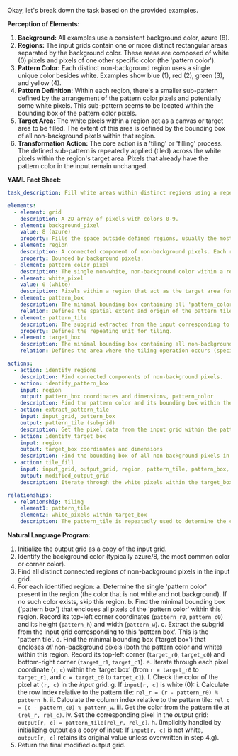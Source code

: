 Okay, let's break down the task based on the provided examples.

**Perception of Elements:**

1.  **Background:** All examples use a consistent background color, azure (8).
2.  **Regions:** The input grids contain one or more distinct rectangular areas separated by the background color. These areas are composed of white (0) pixels and pixels of one other specific color (the 'pattern color').
3.  **Pattern Color:** Each distinct non-background region uses a single unique color besides white. Examples show blue (1), red (2), green (3), and yellow (4).
4.  **Pattern Definition:** Within each region, there's a smaller sub-pattern defined by the arrangement of the pattern color pixels and potentially some white pixels. This sub-pattern seems to be located within the bounding box of the pattern color pixels.
5.  **Target Area:** The white pixels within a region act as a canvas or target area to be filled. The extent of this area is defined by the bounding box of all non-background pixels within that region.
6.  **Transformation Action:** The core action is a 'tiling' or 'filling' process. The defined sub-pattern is repeatedly applied (tiled) across the white pixels within the region's target area. Pixels that already have the pattern color in the input remain unchanged.

**YAML Fact Sheet:**


```yaml
task_description: Fill white areas within distinct regions using a repeating pattern derived from the colored pixels within that region.

elements:
  - element: grid
    description: A 2D array of pixels with colors 0-9.
  - element: background_pixel
    value: 8 (azure)
    property: Fills the space outside defined regions, usually the most frequent pixel value.
  - element: region
    description: A connected component of non-background pixels. Each region contains white pixels and pixels of exactly one other color.
    property: Bounded by background pixels.
  - element: pattern_color_pixel
    description: The single non-white, non-background color within a region (e.g., blue, red, green, yellow).
  - element: white_pixel
    value: 0 (white)
    description: Pixels within a region that act as the target area for filling.
  - element: pattern_box
    description: The minimal bounding box containing all 'pattern_color_pixels' within a region.
    relation: Defines the spatial extent and origin of the pattern tile.
  - element: pattern_tile
    description: The subgrid extracted from the input corresponding to the 'pattern_box'. It contains the pattern color pixels and any white pixels within that box.
    property: Defines the repeating unit for tiling.
  - element: target_box
    description: The minimal bounding box containing all non-background pixels (pattern color and white) within a region.
    relation: Defines the area where the tiling operation occurs (specifically on the white pixels within it).

actions:
  - action: identify_regions
    description: Find connected components of non-background pixels.
  - action: identify_pattern_box
    input: region
    output: pattern_box coordinates and dimensions, pattern_color
    description: Find the pattern color and its bounding box within the region.
  - action: extract_pattern_tile
    input: input_grid, pattern_box
    output: pattern_tile (subgrid)
    description: Get the pixel data from the input grid within the pattern box.
  - action: identify_target_box
    input: region
    output: target_box coordinates and dimensions
    description: Find the bounding box of all non-background pixels in the region.
  - action: tile_fill
    input: input_grid, output_grid, region, pattern_tile, pattern_box, target_box
    output: modified_output_grid
    description: Iterate through the white pixels within the target_box in the input grid. For each white pixel at (r, c), calculate its corresponding position within the pattern_tile using modulo arithmetic based on the pattern_box origin and dimensions. Set the output pixel output[r, c] to the color found in the pattern_tile. Non-white pixels within the target box are copied directly from input to output. Background pixels remain unchanged.

relationships:
  - relationship: tiling
    element1: pattern_tile
    element2: white_pixels within target_box
    description: The pattern_tile is repeatedly used to determine the color of white pixels within the target_box based on their relative coordinates modulo the pattern_tile dimensions.
```


**Natural Language Program:**

1.  Initialize the output grid as a copy of the input grid.
2.  Identify the background color (typically azure/8, the most common color or corner color).
3.  Find all distinct connected regions of non-background pixels in the input grid.
4.  For each identified region:
    a.  Determine the single 'pattern color' present in the region (the color that is not white and not background). If no such color exists, skip this region.
    b.  Find the minimal bounding box ('pattern box') that encloses all pixels of the 'pattern color' within this region. Record its top-left corner coordinates (`pattern_r0`, `pattern_c0`) and its height (`pattern_h`) and width (`pattern_w`).
    c.  Extract the subgrid from the input grid corresponding to this 'pattern box'. This is the 'pattern tile'.
    d.  Find the minimal bounding box ('target box') that encloses *all* non-background pixels (both the pattern color and white) within this region. Record its top-left corner (`target_r0`, `target_c0`) and bottom-right corner (`target_r1`, `target_c1`).
    e.  Iterate through each pixel coordinate (`r`, `c`) within the 'target box' (from `r = target_r0` to `target_r1`, and `c = target_c0` to `target_c1`).
    f.  Check the color of the pixel at `(r, c)` in the *input* grid.
    g.  If `input[r, c]` is white (0):
        i.  Calculate the row index relative to the pattern tile: `rel_r = (r - pattern_r0) % pattern_h`.
        ii. Calculate the column index relative to the pattern tile: `rel_c = (c - pattern_c0) % pattern_w`.
        iii. Get the color from the pattern tile at `(rel_r, rel_c)`.
        iv. Set the corresponding pixel in the *output* grid: `output[r, c] = pattern_tile[rel_r, rel_c]`.
    h. (Implicitly handled by initializing output as a copy of input: If `input[r, c]` is not white, `output[r, c]` retains its original value unless overwritten in step 4.g).
5.  Return the final modified output grid.